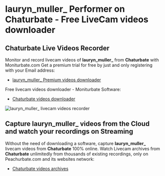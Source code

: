 # lauryn_muller_ Performer on Chaturbate - Free LiveCam videos downloader

## Chaturbate Live Videos Recorder

Monitor and record livecam videos of **lauryn_muller_** from **Chaturbate** with Moniturbate.com
Get a premium trial for free by just and only registering with your Email address:
* [lauryn_muller_ Premium videos downloader](https://moniturbate.com/request-demo-licence-key.html)

Free livecam videos downloader - Moniturbate Software:
* [Chaturbate videos downloader](https://moniturbate.com/moniturbate-download-software.html)

![lauryn_muller_ livecam videos recorder](https://peachurnet.com/templates/moniturbate-software.png)


## Capture lauryn_muller_ videos from the Cloud and watch your recordings on Streaming

Without the need of downloading a software, capture **lauryn_muller_** livecam videos from **Chaturbate** 100% online.
Watch Livecam archives from **Chaturbate** unlimitedly from thousands of existing recordings, only on Peachurbate.com and its websites network:
* [Chaturbate videos archives](https://peachurnet.com/)